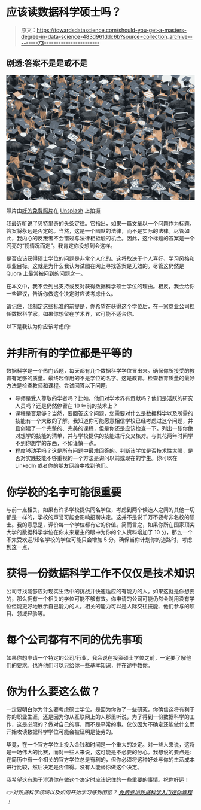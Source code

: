 # 应该读数据科学硕士吗？

> 原文：<https://towardsdatascience.com/should-you-get-a-masters-degree-in-data-science-483d961ddc6b?source=collection_archive---------73----------------------->

## 剧透:答案不是是或不是

![](img/7d7d7498a86c62661ade951fb79eaf19.png)

照片由[好的免费照片](https://unsplash.com/@goodfreephoto_com?utm_source=unsplash&utm_medium=referral&utm_content=creditCopyText)在 [Unsplash](https://unsplash.com/s/photos/graduation?utm_source=unsplash&utm_medium=referral&utm_content=creditCopyText) 上拍摄

我最近听说了贝特里奇的头条定律。它指出，如果一篇文章以一个问题作为标题，答案将永远是否定的。当然，这是一个幽默的法律，而不是实际的法律。尽管如此，我内心的反叛者不会错过与法律相抵触的机会。因此，这个标题的答案是一个闪亮的“视情况而定”。我肯定你没想到会这样。

是否应该获得硕士学位的问题是非常个人化的。这将取决于个人喜好、学习风格和职业目标。这就是为什么我认为试图在网上寻找答案是无效的。尽管这仍然是 Quora 上最常被问到的问题之一。

在本文中，我不会列出支持或反对获得数据科学硕士学位的理由。相反，我会给你一些建议，告诉你做这个决定时应该考虑什么。

请记住，我制定这些标准的前提是，你希望在获得这个学位后，在一家商业公司担任数据科学家。如果你想留在学术界，它可能不适合你。

以下是我认为你应该考虑的:

# 并非所有的学位都是平等的

数据科学是一个热门话题，每天都有几个数据科学学位冒出来。确保你所接受的教育有足够的质量。最终起作用的不是学位的名字。这是教育。检查教育质量的最好方法是检查教师和课程。尝试回答以下问题:

*   导师是受人尊敬的学者吗？比如，他们对学术界有贡献吗？他们是活跃的研究人员吗？还是仍然停留在 10 年前的技术上？
*   课程是否足够？当然，要回答这个问题，您需要对什么是数据科学以及所需的技能有一个大致的了解。我知道你可能愿意相信学校已经考虑过这个问题，并且创建了一个完整的、完美的课程，但是你还是应该检查一下。列出一张你绝对想学的技能的清单，并与学校提供的技能进行交叉核对。与其花两年时间学不到你想学的东西，不如谨慎一点。
*   程度够动手吗？这是所有问题中最难回答的。判断该学位是否技术性太强，是否对实践技能不够重视的一个方法是询问以前或现在的学生。你可以在 LinkedIn 或者你的朋友网络中找到他们。

# 你学校的名字可能很重要

与前一点相关，如果有许多学校提供同名学位，考虑到两个候选人之间的其他一切都是一样的，学校的声誉可能会影响招聘决定。这并不是说千万不要考非名校的硕士。我的意思是，评价每一个学位都有它的价值。简而言之，如果你所在国家顶尖大学的数据科学学位在你未来雇主的眼中为你的个人资料增加了 10 分，那么一个不太受欢迎/知名学校的学位可能只会增加 5 分。确保当你计划你的道路时，考虑到这一点。

# 获得一份数据科学工作不仅仅是技术知识

公司寻找能够应对现实生活中的挑战并快速适应的有能力的人。如果这就是你想要的，那么拥有一个相关的学位可能不够有效。你申请的公司可能仍然会聘用没有学位但能更好地展示自己能力的人。相关的能力可以是人际交往技能、他们参与的项目、领域经验等。

# 每个公司都有不同的优先事项

如果你想申请一个特定的公司/行业，我会说在投资硕士学位之前，一定要了解他们的要求。也许他们可以只给你一些基本知识，并在途中教你。

# 你为什么要这么做？

一定要明白你为什么要考虑硕士学位。是因为你做了一些研究，你确信这将有利于你的职业生涯，还是因为你从互联网上的人那里听说，为了得到一份数据科学的工作，这是必须的？做对自己的事，而不是平常的事。仅仅因为不确定还能做什么而开始攻读数据科学学位可能会被证明是徒劳的。

毕竟，在一个官方学位上投入金钱和时间是一个重大的决定。对一些人来说，这将是一场伟大的比赛，而对一些人来说，这可能是不必要的分心。我想说的要点是:在简历中有一个相关的官方学位总是有利的，但你必须将这种好处与你的生活成本进行比较，然后决定是否值得。没有人能替你做这个决定。

我希望这有助于澄清你在做这个决定时应该记住的一些重要的事情。祝你好运！

👉*对数据科学领域以及如何开始学习感到困惑？* [*免费参加数据科学入门迷你课程*](https://www.soyouwanttobeadatascientist.com/courses/data-science-kick-starter-mini-course) *！*